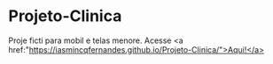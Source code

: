 # Projeto-Clinica

Proje ficti para mobil e telas menore.
Acesse  <a href:"https://iasmincqfernandes.github.io/Projeto-Clinica/">Aqui!</a>
